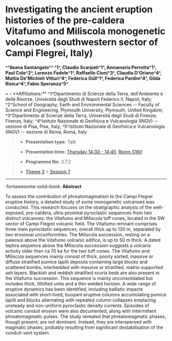 # Investigating the ancient eruption histories of the pre-caldera Vitafumo and Miliscola monogenetic volcanoes (southwestern sector of Campi Flegrei, Italy)

**^^Ileana Santangelo^^ ^1^, Claudio Scarpati^1^, Annamaria Perrotta^1^, Paul Cole^2^, Lorenzo Fedele^1^, Raffaello Cioni^3^, Claudia D'Oriano^4^, Mattia De'Michieli Vitturi^4^, Federica Güll^1^, Federica Pardini^4^, Gilda Risica^4^, Fabio Speranza^5^**

<!-- more -->> - **Affiliations:** ^1^Dipartimento di Scienze della Terra, dell'Ambiente e delle Risorse, Università degli Studi di Napoli Federico II, Napoli, Italy; ^2^School of Geography, Earth and Environmental Sciences -- Faculty of Science and Engineering, Plymouth University, Plymouth, United Kingdom; ^3^Dipartimento di Scienze della Terra, Università degli Studi di Firenze, Firenze, Italy; ^4^Istituto Nazionale di Geofisica e Vulcanologia (INGV) -- sezione di Pisa, Pisa, Italy; ^5^Istituto Nazionale di Geofisica e Vulcanologia (INGV) -- sezione di Roma, Roma, Italy 

> - **Presentation type:** Talk

> - **Presentation time:** [Thursday 14:30 - 14:45](../sessions_comparison.md#__tabbed_3_2), [Room S160](../maps_venue.md#__tabbed_1_2)

> - **Programme No:** 3.7.2

> - [Theme 3](../theme3.md) > [Session 7](../sessions/session-3-7.md)

--- 

:fontawesome-solid-book: **Abstract**

To assess the contribution of phreatomagmatism to the Campi Flegrei eruptive history, a detailed study of some monogenetic volcanoes was conducted. This research focuses on the stratigraphic analysis of the well-exposed, pre-caldera, ultra-proximal pyroclastic sequences from two distinct volcanoes: the Vitafumo and Miliscola tuff cones, located in the SW sector of Campi Flegrei volcanic field. The Vitafumo remnant comprises three main pyroclastic sequences, overall thick up to 130 m, separated by two erosional unconformities. The Miliscola succession, resting on a paleosol above the Vitafumo volcanic edifice, is up to 50 m thick. A dated tephra sequence above the Miliscola succession suggests a volcanic activity older than ca 70 ka for the two tuff cones. The Vitafumo and Miliscola sequences mainly consist of thick, poorly sorted, massive or diffuse stratified pumice lapilli deposits containing large blocks and scattered bombs, interbedded with massive or stratified, matrix-supported ash layers. Blackish and reddish stratified scoria beds are also present in the Vitafumo succession. This sequence is mainly unconsolidated but includes thick, lithified units and a thin welded horizon. A wide range of eruptive dynamics has been identified, including ballistic impacts associated with short-lived, buoyant eruptive columns accumulating pumice lapilli and blocks alternating with repeated column collapses emplacing unsteady and non-uniform pyroclastic density currents. Episodes of volcanic conduit erosion were also documented, along with intermittent phreatomagmatic pulses. The study revealed that phreatomagmatic phases, though present, are not dominant. Instead, they are interspersed with magmatic phases, probably resulting from significant destabilisation of the conduit-vent system. 

